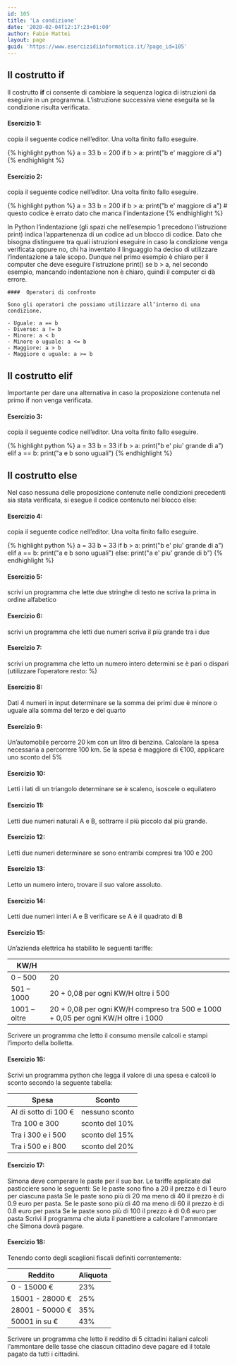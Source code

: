 ```yaml
---
id: 105
title: 'La condizione'
date: '2020-02-04T12:17:23+01:00'
author: Fabio Mattei
layout: page
guid: 'https://www.esercizidiinformatica.it/?page_id=105'
---
```


## Il costrutto if

Il costrutto **if**
ci consente di cambiare la sequenza logica di istruzioni da eseguire in un programma. L’istruzione successiva viene eseguita se la condizione risulta verificata.

#### Esercizio 1:
copia il seguente codice nell’editor. Una volta finito fallo eseguire.

{% highlight python %}
a = 33
b = 200
if b > a:
   print("b e' maggiore di a")
{% endhighlight %}

#### Esercizio 2:
copia il seguente codice nell’editor. Una volta finito fallo eseguire.

{% highlight python %}
a = 33
b = 200
if b > a:
print("b e' maggiore di a") # questo codice è errato dato che manca l'indentazione
{% endhighlight %}

In Python l’indentazione (gli spazi che nell’esempio 1 precedono l’istruzione print) indica l’appartenenza di un codice ad un blocco di codice. Dato che bisogna distinguere tra quali istruzioni eseguire in caso la condizione venga verificata oppure no, chi ha inventato il linguaggio ha deciso di utilizzare l’indentazione a tale scopo. Dunque nel primo esempio è chiaro per il computer che deve eseguire l’istruzione print() se b &gt; a, nel secondo esempio, mancando indentazione non è chiaro, quindi il computer ci dà errore.

    ####  Operatori di confronto
    
    Sono gli operatori che possiamo utilizzare all’interno di una condizione.
    
    - Uguale: a == b
    - Diverso: a != b
    - Minore: a < b
    - Minore o uguale: a <= b
    - Maggiore: a > b
    - Maggiore o uguale: a >= b

##  Il costrutto elif

Importante per dare una alternativa in caso la proposizione contenuta nel primo if non venga verificata.

#### Esercizio 3:
copia il seguente codice nell’editor. Una volta finito fallo eseguire.

{% highlight python %}
a = 33
b = 33
if b > a:
    print("b e' piu' grande di a")
elif a == b:
    print("a e b sono uguali")
{% endhighlight %}

## Il costrutto else

Nel caso nessuna delle proposizione contenute nelle condizioni precedenti sia stata verificata, si esegue il codice contenuto nel blocco else:

#### Esercizio 4:
copia il seguente codice nell’editor. Una volta finito fallo eseguire.

{% highlight python %}
a = 33
b = 33
if b > a:
    print("b e' piu' grande di a")
elif a == b:
    print("a e b sono uguali")
else:
    print("a e' piu' grande di b")
{% endhighlight %}

#### Esercizio 5:
scrivi un programma che lette due stringhe di testo ne scriva la prima in ordine alfabetico

#### Esercizio 6:
scrivi un programma che letti due numeri scriva il più grande tra i due

#### Esercizio 7:
scrivi un programma che letto un numero intero determini se è pari o dispari (utilizzare l’operatore resto: %)

#### Esercizio 8:
Dati 4 numeri in input determinare se la somma dei primi due è minore o uguale alla somma del terzo e del quarto

#### Esercizio 9:
Un’automobile percorre 20 km con un litro di benzina. Calcolare la spesa necessaria a percorrere 100 km. Se la spesa è maggiore di €100, applicare uno sconto del 5%

#### Esercizio 10:
Letti i lati di un triangolo determinare se è scaleno, isoscele o equilatero

#### Esercizio 11:
Letti due numeri naturali A e B, sottrarre il più piccolo dal più grande.

#### Esercizio 12:
Letti due numeri determinare se sono entrambi compresi tra 100 e 200

#### Esercizio 13:
Letto un numero intero, trovare il suo valore assoluto.

#### Esercizio 14:
Letti due numeri interi A e B verificare se A è il quadrato di B

#### Esercizio 15:
Un’azienda elettrica ha stabilito le seguenti tariffe:

| KW/H         |                                                                                   |
|--------------|-----------------------------------------------------------------------------------|
| 0 – 500      | 20                                                                                |
| 501 – 1000   | 20 + 0,08 per ogni KW/H oltre i 500                                               |
| 1001 – oltre | 20 + 0,08 per ogni KW/H compreso tra 500 e 1000 + 0,05 per ogni KW/H oltre i 1000 |

Scrivere un programma che letto il consumo mensile calcoli e stampi l’importo della bolletta.

#### Esercizio 16:
Scrivi un programma python che legga il valore di una spesa e calcoli lo sconto secondo la seguente tabella:

| Spesa                |  Sconto        |
|----------------------|----------------|
| Al di sotto di 100 € | nessuno sconto |
| Tra 100 e 300        | sconto del 10% |
| Tra i 300 e i 500    | sconto del 15% |
| Tra i 500 e i 800    | sconto del 20% |

#### Esercizio 17:
Simona deve comperare le paste per il suo bar. 
Le tariffe applicate dal pasticciere sono le seguenti: Se le paste sono fino a 20 il prezzo è di 1 euro 
per ciascuna pasta Se le paste sono più di 20 ma meno di 40 il prezzo è di 0.9 euro per pasta.
Se le paste sono più di 40 ma meno di 60 il prezzo è di 0.8 euro per pasta Se le paste sono più di 100 
il prezzo è di 0.6 euro per pasta Scrivi il programma che aiuta il panettiere a calcolare l'ammontare che 
Simona dovrà pagare.

#### Esercizio 18:
Tenendo conto degli scaglioni fiscali definiti correntemente:

| Reddito         | Aliquota |
|-----------------|----------|
| 0 - 15000 €     | 23%      |
| 15001 - 28000 € | 25%      |
| 28001 - 50000 € | 35%      |
| 50001 in su   € | 43%      |

Scrivere un programma che letto il reddito di 5 cittadini italiani calcoli l'ammontare delle tasse che ciascun cittadino deve pagare ed il totale pagato da tutti i cittadini.




